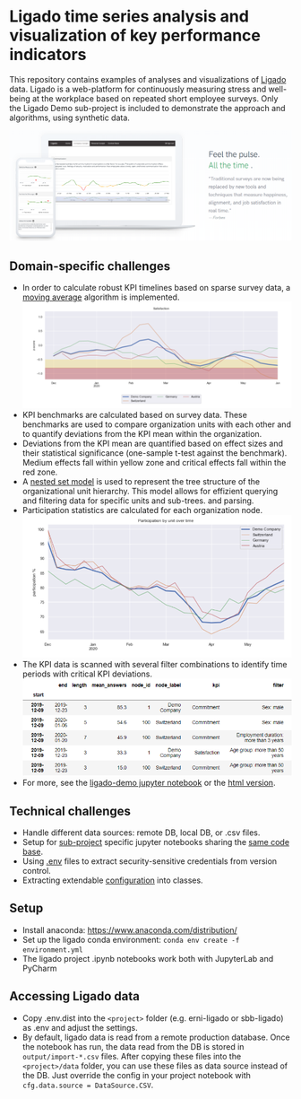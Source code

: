 # Ligado time series analysis and visualization of key performance indicators

This repository contains examples of analyses and visualizations of [Ligado](https://ligado.ch/) data. 
Ligado is a web-platform for continuously measuring stress and well-being at the workplace 
based on repeated short employee surveys. Only the Ligado Demo sub-project is included to
demonstrate the approach and algorithms, using synthetic data.

![](img/ligado-kpi.png)

## Domain-specific challenges

- In order to calculate robust KPI timelines based on sparse survey data, a 
[moving average](https://en.wikipedia.org/wiki/Moving_average) algorithm is implemented.
![](img/satisfaction.png)
- KPI benchmarks are calculated based on survey data. These benchmarks are used to compare
organization units with each other and to quantify deviations from the KPI mean within the 
organization.
- Deviations from the KPI mean are quantified based on effect sizes and their statistical significance
(one-sample t-test against the benchmark). Medium effects fall within yellow zone and critical effects
fall within the red zone.
- A [nested set model](https://en.wikipedia.org/wiki/Nested_set_model) is used to represent the 
tree structure of the organizational unit hierarchy. This model allows for effizient querying and 
filtering data for specific units and sub-trees.
and parsing.
- Participation statistics are calculated for each organization node.
 ![](img/participation.png)
- The KPI data is scanned with several filter combinations to identify time periods with critical
KPI deviations. 
 ![](img/alerts.png)
 - For more, see the [ligado-demo jupyter notebook](https://github.com/aimfeld/kpi-time-series/blob/master/ligado-demo/ligado-demo.ipynb)
 or the [html version](https://htmlpreview.github.io/?https://github.com/aimfeld/kpi-time-series/blob/master/ligado-demo/ligado-demo.html).


## Technical challenges

- Handle different data sources: remote DB, local DB, or .csv files.
- Setup for [sub-project](https://github.com/aimfeld/kpi-time-series/tree/master/ligado-demo) 
specific jupyter notebooks sharing the [same code base](https://github.com/aimfeld/kpi-time-series/tree/master/ligado).
- Using [.env](https://github.com/aimfeld/kpi-time-series/blob/master/.env.dist) files to extract security-sensitive 
credentials from version control.
- Extracting extendable [configuration](https://github.com/aimfeld/kpi-time-series/blob/master/ligado/config.py) into classes.

## Setup

- Install anaconda: https://www.anaconda.com/distribution/
- Set up the ligado conda environment: `conda env create -f environment.yml`
- The ligado project .ipynb notebooks work both with JupyterLab and PyCharm

## Accessing Ligado data

- Copy .env.dist into the `<project>` folder (e.g. erni-ligado or sbb-ligado) as .env and adjust the settings.
- By default, ligado data is read from a remote production database.
Once the notebook has run, the data read from the DB is stored in `output/import-*.csv` files.
After copying these files into the `<project>/data` folder, you can use these files as data source instead of the DB.
Just override the config in your project notebook with `cfg.data.source = DataSource.CSV`.

